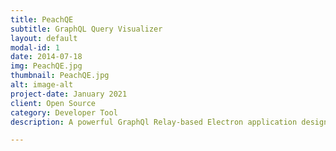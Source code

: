 ```yaml
---
title: PeachQE
subtitle: GraphQL Query Visualizer
layout: default
modal-id: 1
date: 2014-07-18
img: PeachQE.jpg
thumbnail: PeachQE.jpg
alt: image-alt
project-date: January 2021
client: Open Source
category: Developer Tool
description: A powerful GraphQl Relay-based Electron application designed for exploring and auditing queries with ease and readability. This innovative application provides an intuitive and user-friendly interface for navigating queries, allowing for seamless exploration and analysis. With a focus on reliability and performance, this Electron application raises the bar for modern web development and sets a new standard for exploring and auditing GraphQL queries.

---
```

